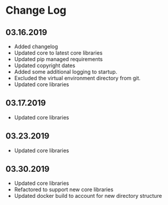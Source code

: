 Change Log
==========

03.16.2019
----------
* Added changelog
* Updated core to latest core libraries
* Updated pip managed requirements
* Updated copyright dates
* Added some additional logging to startup.
* Excluded the virtual environment directory from git.
* Updated core libraries

03.17.2019
----------
* Updated core libraries

03.23.2019
----------
* Updated core libraries

03.30.2019
----------
* Updated core libraries
* Refactored to support new core libraries
* Updated docker build to account for new directory structure
